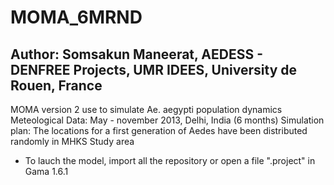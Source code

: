 # MOMA_6MRND
Author: Somsakun Maneerat, AEDESS - DENFREE Projects, UMR IDEES, University de Rouen, France
-----------------------------------
MOMA version 2 use to simulate Ae. aegypti population dynamics
Meteological Data: May - november 2013, Delhi, India (6 months)
Simulation plan: The locations for a first generation of Aedes have been distributed randomly in MHKS Study area

* To lauch the model, import all the repository or open a file ".project" in Gama 1.6.1

